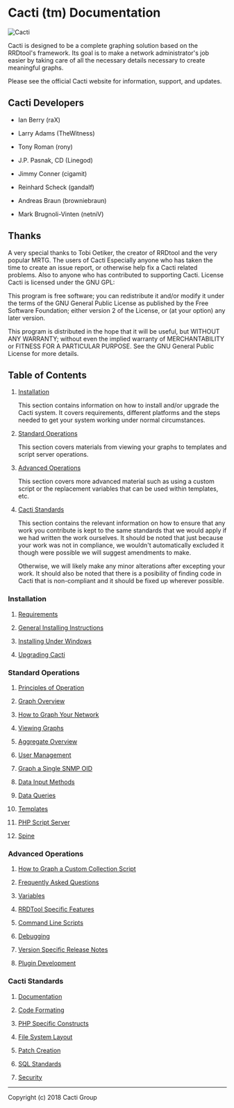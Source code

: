 # Cacti (tm) Documentation

![Cacti](images/logo.png)

Cacti is designed to be a complete graphing solution based on the RRDtool's
framework. Its goal is to make a network administrator's job easier by taking
care of all the necessary details necessary to create meaningful graphs.

Please see the official Cacti website for information, support, and updates.

## Cacti Developers

- Ian Berry (raX)

- Larry Adams (TheWitness)

- Tony Roman (rony)

- J.P. Pasnak, CD (Linegod)

- Jimmy Conner (cigamit)

- Reinhard Scheck (gandalf)

- Andreas Braun (browniebraun)

- Mark Brugnoli-Vinten (netniV)

## Thanks

A very special thanks to Tobi Oetiker, the creator of RRDtool and the very
popular MRTG. The users of Cacti Especially anyone who has taken the time to
create an issue report, or otherwise help fix a Cacti related problems. Also
to anyone who has contributed to supporting Cacti. License Cacti is licensed
under the GNU GPL:

This program is free software; you can redistribute it and/or modify it under
the terms of the GNU General Public License as published by the Free Software
Foundation; either version 2 of the License, or (at your option) any later
version.

This program is distributed in the hope that it will be useful, but WITHOUT
ANY WARRANTY; without even the implied warranty of MERCHANTABILITY or FITNESS
FOR A PARTICULAR PURPOSE. See the GNU General Public License for more details.

## Table of Contents

1. [Installation](README.md#installation)

   This section contains information on how to install and/or upgrade the
   Cacti system.  It covers requirements, different platforms and the steps
   needed to get your system working under normal circumstances.

2. [Standard Operations](README.md#standard-operations)

   This section covers materials from viewing your graphs to templates and
   script server operations.

3. [Advanced Operations](README.md#advanced-operations)

   This section covers more advanced material such as using a custom script
   or the replacement variables that can be used within templates, etc.

4. [Cacti Standards](README.md#cacti-standards)

   This section contains the relevant information on how to ensure that any
   work you contribute is kept to the same standards that we would apply if
   we had written the work ourselves.  It should be noted that just because
   your work was not in compliance, we wouldn't automatically excluded it
   though were possible we will suggest amendments to make.

   Otherwise, we will likely make any minor alterations after excepting
   your work.  It should also be noted that there is a posibility of finding
   code in Cacti that is non-compliant and it should be fixed up wherever
   possible.

### Installation

1. [Requirements](Requirements.md)

2. [General Installing Instructions](General-Installing-Instructions.md)

3. [Installing Under Windows](Installing-Under-Windows.md)

4. [Upgrading Cacti](Upgrading-Cacti.md)

### Standard Operations

1. [Principles of Operation](Principles-of-Operation.md)

2. [Graph Overview](Graph-Overview.md)

3. [How to Graph Your Network](How-to-Graph-Your-Network.md)

4. [Viewing Graphs](Viewing-Graphs.md)

5. [Aggregate Overview](Aggregate-Overview.md)

6. [User Management](User-Management.md)

7. [Graph a Single SNMP OID](Graph-a-Single-SNMP-OID.md)

8. [Data Input Methods](Data-Input-Methods.md)

9. [Data Queries](Data-Queries.md)

10. [Templates](Templates.md)

11. [PHP Script Server](PHP-Script-Server.md)

12. [Spine](Spine.md)

### Advanced Operations

1. [How to Graph a Custom Collection Script](How-to-Graph-a-Custom-Collection-Script.md)

2. [Frequently Asked Questions](Frequently-Asked-Questions.md)

3. [Variables](Variables.md)

4. [RRDTool Specific Features](RRDTool-Specific-Features.md)

5. [Command Line Scripts](Command-Line-Scripts.md)

6. [Debugging](Debugging.md)

7. [Version Specific Release Notes](Version-Specific-Release-Notes.md)

8. [Plugin Development](Plugin-Development.md)

### Cacti Standards

1. [Documentation](Standards-Documentation.md)

2. [Code Formating](Standards-Code-Formatting.md)

3. [PHP Specific Constructs](Standards-PHP-Spec-Constructs.md)

4. [File System Layout](Standards-FileSystem-Layout.md)

5. [Patch Creation](Standards-Patch-Creation.md)

6. [SQL Standards](Standards-SQL.md)

7. [Security](Standards-Security.md)

---
Copyright (c) 2018 Cacti Group
